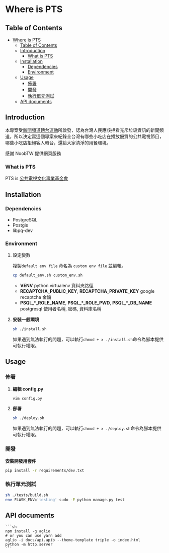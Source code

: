 # Where is PTS

## Table of Contents

<!-- TOC -->

- [Where is PTS](#where-is-pts)
    - [Table of Contents](#table-of-contents)
    - [Introduction](#introduction)
        - [What is PTS](#what-is-pts)
    - [Installation](#installation)
        - [Dependencies](#dependencies)
        - [Environment](#environment)
    - [Usage](#usage)
        - [佈署](#佈署)
        - [開發](#開發)
        - [執行單元測試](#執行單元測試)
    - [API documents](#api-documents)

<!-- /TOC -->

## Introduction

本專案受[新聞頻道轉台運動](https://www.facebook.com/ChangeChannelMov/)所啟發，認為台灣人民應該拒看充斥垃圾資訊的新聞頻道，所以決定寫這個專案來紀錄全台灣有哪些小吃店在播放優質的公共電視節目，哪些小吃店拒絕客人轉台，還給大家清淨的用餐環境。

感謝 NoobTW 提供網頁服務

### What is PTS

PTS is [公共電視文化事業基金會](https://www.pts.org.tw/)

## Installation

### Dependencies

* PostgreSQL
* Postgis
* libpq-dev

### Environment

1. 設定變數

    複製`default env file` 命名為 `custom env file` 並編輯。

    ```bash
    cp default_env.sh custom_env.sh
    ```

    - **VENV**
        python virtualenv 資料夾路徑
    - **RECAPTCHA_PUBLIC_KEY**, **RECAPTCHA_PRIVATE_KEY**
        google recaptcha 金鑰
    - **PSQL_*_ROLE_NAME**, **PSQL_*_ROLE_PWD**, **PSQL_*_DB_NAME**
        postgresql 使用者名稱, 密碼, 資料庫名稱

2. **安裝一般環境**

    ```bash
    sh ./install.sh
    ```

    如果遇到無法執行的問題，可以執行`chmod + x ./install.sh`命令為腳本提供可執行權限。

## Usage

### 佈署

1. **編輯 config.py**

    ```bash
    vim config.py
    ```

2. **部署**

    ```bash
    sh ./deploy.sh
    ```

    如果遇到無法執行的問題，可以執行`chmod + x ./deploy.sh`命令為腳本提供可執行權限。

### 開發

**安裝開發用套件**

```bash
pip install -r requirements/dev.txt
```

### 執行單元測試

```bash
sh ./tests/build.sh
env FLASK_ENV='testing' sudo -E python manage.py test
```

## API documents

    ```sh
    npm install -g aglio
    # or you can use yarn add
    aglio -i docs/api.apib --theme-template triple -o index.html
    python -m http.server
    ```

